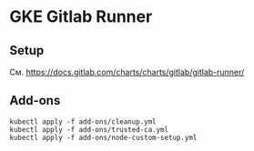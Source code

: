 # GKE Gitlab Runner

## Setup
См. https://docs.gitlab.com/charts/charts/gitlab/gitlab-runner/

## Add-ons
```
kubectl apply -f add-ons/cleanup.yml
kubectl apply -f add-ons/trusted-ca.yml
kubectl apply -f add-ons/node-custom-setup.yml
```
